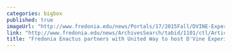 ```yaml
---
categories: bigbox
published: true
imageUrl: "http://www.fredonia.edu/news/Portals/17/2015Fall/DVINE-Experience-for-web.jpg"
link: "http://www.fredonia.edu/news/ArchivesSearch/tabid/1101/ctl/ArticleView/mid/1878/articleId/5508/Fredonia_Enactus_partners_with_local_United_Way_to_host_DVine_Experience.aspx"
title: "Fredonia Enactus partners with United Way to host D'Vine Experience"
---
```



